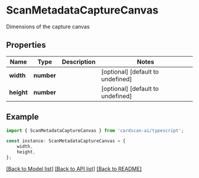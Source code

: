 # ScanMetadataCaptureCanvas

Dimensions of the capture canvas

## Properties

Name | Type | Description | Notes
------------ | ------------- | ------------- | -------------
**width** | **number** |  | [optional] [default to undefined]
**height** | **number** |  | [optional] [default to undefined]

## Example

```typescript
import { ScanMetadataCaptureCanvas } from 'cardscan-ai/typescript';

const instance: ScanMetadataCaptureCanvas = {
    width,
    height,
};
```

[[Back to Model list]](../README.md#documentation-for-models) [[Back to API list]](../README.md#documentation-for-api-endpoints) [[Back to README]](../README.md)
